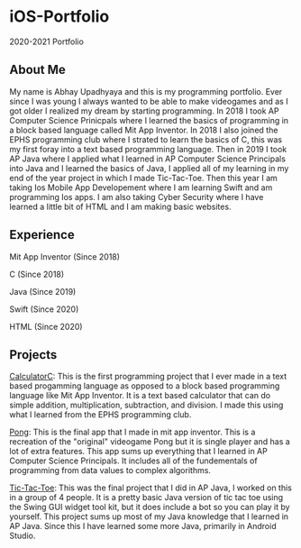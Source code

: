 # iOS-Portfolio
2020-2021 Portfolio

## About Me
My name is Abhay Upadhyaya and this is my programming portfolio. Ever since I was young I always wanted to be able to make videogames and as I got older I realized my dream by starting programming. In 2018 I took AP Computer Science Prinicpals where I learned the basics of programming in a block based language called Mit App Inventor. In 2018 I also joined the EPHS programming club where I strated to learn the basics of C, this was my first foray into a text based programming language. Then in 2019 I took AP Java where I applied what I learned in AP Computer Science Principals into Java and I learned the basics of Java, I applied all of my learning in my end of the year project in which I made Tic-Tac-Toe. Then this year I am taking Ios Mobile App Developement where I am learning Swift and am programming Ios apps. I am also taking Cyber Security where I have learned a little bit of HTML and I am making basic websites.

## Experience
Mit App Inventor (Since 2018)

C (Since 2018)

Java (Since 2019)

Swift (Since 2020)

HTML (Since 2020)

## Projects
[CalculatorC](https://github.com/Swaghay/CalculatorC): This is the first programming project that I ever made in a text based progamming language as opposed to a block based programming language like Mit App Inventor. It is a text based calculator that can do simple addition, multiplication, subtraction, and division. I made this using what I learned from the EPHS programming club.

[Pong](https://github.com/Swaghay/Pong): This is the final app that I made in mit app inventor. This is a recreation of the "original" videogame Pong but it is single player and has a lot of extra features. This app sums up everything that I learned in AP Computer Science Principals. It includes all of the fundementals of programming from data values to complex algorithms.

[Tic-Tac-Toe](https://github.com/EPHS-Java-2020/final-post-ap-project-2020-java-masterminds): This was the final project that I did in AP Java, I worked on this in a group of 4 people. It is a pretty basic Java version of tic tac toe using the Swing GUI widget tool kit, but it does include a bot so you can play it by yourself. This project sums up most of my Java knowledge that I learned in AP Java. Since this I have learned some more Java, primarily in Android Studio. 
